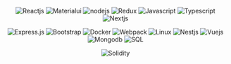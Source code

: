 
<div align="center">

  <a>![Reactjs](https://img.shields.io/badge/React.js-4.5/5-success)</a>
  <a>![Materialui](https://img.shields.io/badge/MUI-4.5/5-success)</a>
  <a>![nodejs](https://img.shields.io/badge/Node.js-4/5-success)</a>
  <a>![Redux](https://img.shields.io/badge/Redux-4/5-success)</a>
  <a>![Javascript](https://img.shields.io/badge/Javascript-4/5-success)</a>
  <a>![Typescript](https://img.shields.io/badge/Typescript-4/5-success)</a>
  <a>![Nextjs](https://img.shields.io/badge/Next.js-4/5-success)</a>
  
</div>


<div align="center">

  <a>![Express.js](https://img.shields.io/badge/Express.js-3.5/5-yellow)</a>
  <a>![Bootstrap](https://img.shields.io/badge/Bootstrap-3.5/5-yellow)</a>
  <a>![Docker](https://img.shields.io/badge/Docker-3/5-yellow)</a>
  <a>![Webpack](https://img.shields.io/badge/Webpack-2.5/5-yellow)</a>
  <a>![Linux](https://img.shields.io/badge/Linux-2.5/5-yellow)</a>
  <a>![Nestjs](https://img.shields.io/badge/Nest.js-2.5/5-yellow)</a>
  <a>![Vuejs](https://img.shields.io/badge/Vue.js-2.5/5-yellow)</a>
  <a>![Mongodb](https://img.shields.io/badge/MongoDB-2.5/5-yellow)</a>
  <a>![SQL](https://img.shields.io/badge/SQL-2/5-yellow)</a>
  
</div>


<div align="center">

  <a>![Solidity](https://img.shields.io/badge/Solidity-1.5/5-red)</a>
  
</div>
